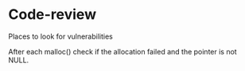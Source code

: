 # Code-review
Places to look for vulnerabilities


After each malloc() check if the allocation failed and the pointer is not NULL.
